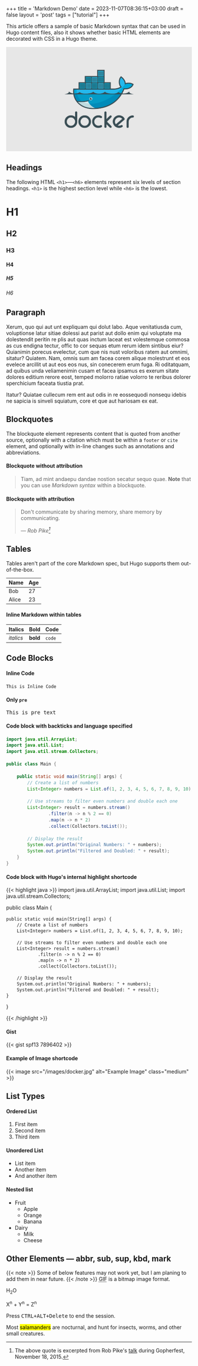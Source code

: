 +++
title = 'Markdown Demo'
date = 2023-11-07T08:36:15+03:00
draft = false
layout = 'post'
tags = ["tutorial"]
+++

This article offers a sample of basic Markdown syntax that can be used in Hugo content files, also it shows whether basic HTML elements are decorated with CSS in a Hugo theme.

<!--more-->

![Demo Image](docker.jpg)

## Headings

The following HTML `<h1>`—`<h6>` elements represent six levels of section headings. `<h1>` is the highest section level while `<h6>` is the lowest.


# H1

## H2

### H3

#### H4

##### H5

###### H6

## Paragraph

Xerum, quo qui aut unt expliquam qui dolut labo. Aque venitatiusda cum, voluptionse latur sitiae dolessi aut parist aut dollo enim qui voluptate ma dolestendit peritin re plis aut quas inctum laceat est volestemque commosa as cus endigna tectur, offic to cor sequas etum rerum idem sintibus eiur? Quianimin porecus evelectur, cum que nis nust voloribus ratem aut omnimi, sitatur? Quiatem. Nam, omnis sum am facea corem alique molestrunt et eos evelece arcillit ut aut eos eos nus, sin conecerem erum fuga. Ri oditatquam, ad quibus unda veliamenimin cusam et facea ipsamus es exerum sitate dolores editium rerore eost, temped molorro ratiae volorro te reribus dolorer sperchicium faceata tiustia prat.

Itatur? Quiatae cullecum rem ent aut odis in re eossequodi nonsequ idebis ne sapicia is sinveli squiatum, core et que aut hariosam ex eat.

## Blockquotes

The blockquote element represents content that is quoted from another source, optionally with a citation which must be within a `footer` or `cite` element, and optionally with in-line changes such as annotations and abbreviations.

#### Blockquote without attribution

> Tiam, ad mint andaepu dandae nostion secatur sequo quae.
> **Note** that you can use _Markdown syntax_ within a blockquote.

#### Blockquote with attribution

> Don't communicate by sharing memory, share memory by communicating.
>
> — <cite>Rob Pike[^1]</cite>

[^1]: The above quote is excerpted from Rob Pike's [talk](https://www.youtube.com/watch?v=PAAkCSZUG1c) during Gopherfest, November 18, 2015.

## Tables

Tables aren't part of the core Markdown spec, but Hugo supports them out-of-the-box.

| Name  | Age |
| ----- | --- |
| Bob   | 27  |
| Alice | 23  |

#### Inline Markdown within tables

| Italics   | Bold     | Code   |
| --------- | -------- | ------ |
| _italics_ | **bold** | `code` |

## Code Blocks

#### Inline Code

`This is Inline Code`

#### Only `pre`

<pre>
This is pre text
</pre>


#### Code block with backticks and language specified

```java
import java.util.ArrayList;
import java.util.List;
import java.util.stream.Collectors;

public class Main {

    public static void main(String[] args) {
        // Create a list of numbers
        List<Integer> numbers = List.of(1, 2, 3, 4, 5, 6, 7, 8, 9, 10);

        // Use streams to filter even numbers and double each one
        List<Integer> result = numbers.stream()
                .filter(n -> n % 2 == 0)
                .map(n -> n * 2)
                .collect(Collectors.toList());

        // Display the result
        System.out.println("Original Numbers: " + numbers);
        System.out.println("Filtered and Doubled: " + result);
    }
}

```

#### Code block with Hugo's internal highlight shortcode

{{< highlight java >}}
import java.util.ArrayList;
import java.util.List;
import java.util.stream.Collectors;

public class Main {

    public static void main(String[] args) {
        // Create a list of numbers
        List<Integer> numbers = List.of(1, 2, 3, 4, 5, 6, 7, 8, 9, 10);

        // Use streams to filter even numbers and double each one
        List<Integer> result = numbers.stream()
                .filter(n -> n % 2 == 0)
                .map(n -> n * 2)
                .collect(Collectors.toList());

        // Display the result
        System.out.println("Original Numbers: " + numbers);
        System.out.println("Filtered and Doubled: " + result);
    }
}

{{< /highlight >}}

#### Gist

{{< gist spf13 7896402 >}}


#### Example of Image shortcode
{{< image src="/images/docker.jpg" alt="Example Image" class="medium" >}}

## List Types

#### Ordered List

1. First item
2. Second item
3. Third item

#### Unordered List

- List item
- Another item
- And another item

#### Nested list

- Fruit
  - Apple
  - Orange
  - Banana
- Dairy
  - Milk
  - Cheese

## Other Elements — abbr, sub, sup, kbd, mark

{{< note >}}
Some of below features may not work yet, but I am planing to add them in near future.
{{< /note >}}
<abbr title="Graphics Interchange Format">GIF</abbr> is a bitmap image format.

H<sub>2</sub>O

X<sup>n</sup> + Y<sup>n</sup> = Z<sup>n</sup>

Press <kbd><kbd>CTRL</kbd>+<kbd>ALT</kbd>+<kbd>Delete</kbd></kbd> to end the session.

Most <mark>salamanders</mark> are nocturnal, and hunt for insects, worms, and other small creatures.

